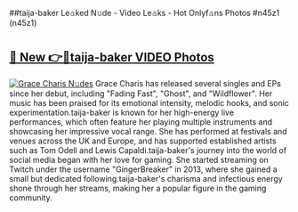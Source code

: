 ##taija-baker Le𝚊ked N𝚞de - Video Le𝚊ks - Hot Onlyf𝚊ns Photos #n45z1 (n45z1)

# <h2><a href="https://mediaupload.pro?title=taija-baker&ref=9FEB">🔗 New 👉🔴taija-baker VIDEO Photos</a></h2>

[![Grace Charis N𝚞des](https://i.imgur.com/rIISA9y.gif)](https://mediaupload.pro?title=taija-baker&ref=9FEB)
Grace Charis has released several singles and EPs since her debut, including "Fading Fast", "Ghost", and "Wildflower". Her music has been praised for its emotional intensity, melodic hooks, and sonic experimentation.taija-baker is known for her high-energy live performances, which often feature her playing multiple instruments and showcasing her impressive vocal range. She has performed at festivals and venues across the UK and Europe, and has supported established artists such as Tom Odell and Lewis Capaldi.taija-baker's journey into the world of social media began with her love for gaming. She started streaming on Twitch under the username "GingerBreaker" in 2013, where she gained a small but dedicated following.taija-baker's charisma and infectious energy shone through her streams, making her a popular figure in the gaming community.